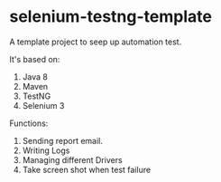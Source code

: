 # selenium-testng-template

A template project to seep up automation test. 

It's based on:
1. Java 8
2. Maven
3. TestNG
4. Selenium 3


Functions:
1. Sending report email.
2. Writing Logs
3. Managing different Drivers
4. Take screen shot when test failure
